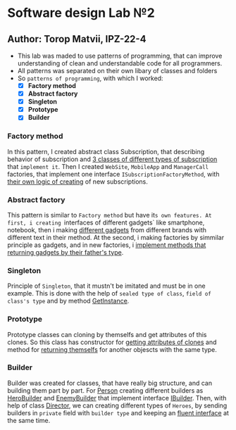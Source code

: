 # Software design Lab №2 
## Author: Torop Matvii, IPZ-22-4

- This lab was maded to use patterns of programming, that can improve understanding of clean and understandable code for all programmers.
- All patterns was separated on their own libary of classes and folders 
- So `patterns of programming`, with which I worked:
  - [x] **Factory method**
  - [x] **Abstract factory**
  - [x] **Singleton**
  - [x] **Prototype**
  - [x] **Builder**
### Factory method
In this pattern, I created abstract class Subscription, that describing behavior of subscription and [3 classes of different types of subscription](./Subscription/Subscriptions.cs#L19-L71) that `implement it`. Then I created `WebSite`, `MobileApp` and `ManagerCall` factories, that implement one interface `ISubscriptionFactoryMethod`, with [their own logic of creating](./Subscription/Factories.cs) of new subscriptions.
### Abstract factory
This pattern is similar to `Factory method` but have it`s own features. At first, i creating `interfaces of different gadgets` like smartphone, notebook, then i making [different gadgets](./AbstractFactory/Gadgets.cs#L18-L60) from different brands with different text in their method. At the second, i making factories by simmilar principle as gadgets, and in new factories, i [implement methods that returning gadgets by their father's type](./AbstractFactory/Factories.cs#L17-L50).
### Singleton
Principle of `Singleton`, that it mustn't be imitated and must be in one example. This is done with the help of `sealed type of class`, `field of class's type` and by method [GetInstance](./Singleton/Singleton.cs#L14-L27).
### Prototype
Prototype classes can cloning by themselfs and get attributes of this clones. So this class has constructor for [getting attributes of clones](./Prototypes/Prototypes.cs#L27-L38) and method for [returning themselfs](./Prototypes/Prototypes.cs#L40-L43) for another objescts with the same type.
### Builder
Builder was created for classes, that have really big structure, and can building them part by part. For [Person](./Builder/Person.cs) creating different builders as [HeroBuilder](./Builder/HeroBuilder.cs) and [EnemyBuilder](./Builder/EnemyBuilder.cs) that implement interface [IBuilder](./Builder/IBuilder.cs). Then, with help of class [Director](./Builder/Director.cs), we can creating different types of `Heroes`, by sending builders in `private` field with `builder type` and keeping an [fluent interface](./Builder/IBuilder.cs#L11-L16) at the same time. 

